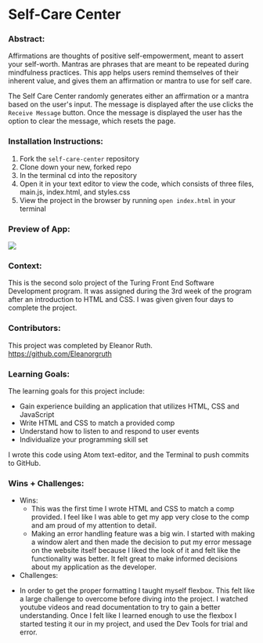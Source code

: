 # Self-Care Center

### Abstract:
[//]: <> (Briefly describe what you built and its features. What problem is the app solving? How does this application solve that problem?)

Affirmations are thoughts of positive self-empowerment, meant to assert your self-worth. Mantras are phrases that are meant to be repeated during mindfulness practices. This app helps users remind themselves of their inherent value, and gives them an affirmation or mantra to use for self care.

The Self Care Center randomly generates either an affirmation or a mantra based on the user's input. The message is displayed after the use clicks the `Receive Message` button. Once the message is displayed the user has the option to clear the message, which resets the page.

### Installation Instructions:
[//]: <> (What steps does a person have to take to get your app cloned down and running?)

1. Fork the `self-care-center` repository
2. Clone down your new, forked repo
3. In the terminal cd into the repository
4. Open it in your text editor to view the code, which consists of three files,  main.js, index.html, and styles.css
5. View the project in the browser by running `open index.html` in your terminal

### Preview of App:
[//]: <> (Provide ONE gif or screenshot of your application - choose the "coolest" piece of functionality to show off.)

![](https://media.giphy.com/media/A2NeuifG2n6AWbxP5C/giphy.gif)

### Context:
[//]: <> (Give some context for the project here. How long did you have to work on it? How far into the Turing program are you?)

This is the second solo project of the Turing Front End Software Development program. It was assigned during the 3rd week of the program after an introduction to HTML and CSS. I was given given four days to complete the project.

### Contributors:
[//]: <> (Who worked on this application? Link to their GitHubs.)

This project was completed by Eleanor Ruth.
https://github.com/Eleanorgruth

### Learning Goals:
[//]: <> (What were the learning goals of this project? What tech did you work with?)

The learning goals for this project include:
* Gain experience building an application that utilizes HTML, CSS and JavaScript
* Write HTML and CSS to match a provided comp
* Understand how to listen to and respond to user events
* Individualize your programming skill set

I wrote this code using Atom text-editor, and the Terminal to push commits to  GitHub.

### Wins + Challenges:
[//]: <> (What are 2-3 wins you have from this project? What were some challenges you faced - and how did you get over them?)

* Wins:
  - This was the first time I wrote HTML and CSS to match a comp provided. I feel like I was able to get my app very close to the comp and am proud of my attention to detail.
  - Making an error handling feature was a big win. I started with making a window alert and then made the decision to put my error message on the website itself because I liked the look of it and felt like the functionality was better. It felt great to make informed decisions about my application as the developer.
* Challenges:
 - In order to get the proper formatting I taught myself flexbox. This felt like a large challenge to overcome before diving into the project. I watched youtube videos and read documentation to try to gain a better understanding. Once I felt like I learned enough to use the flexbox I started testing it our in my project, and used the Dev Tools for trial and error.
